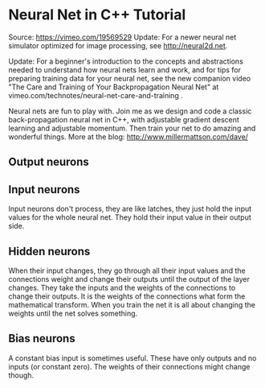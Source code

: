 # Neural Net in C++ Tutorial
Source: https://vimeo.com/19569529
Update: For a newer neural net simulator optimized for image processing, see http://neural2d.net.

Update: For a beginner's introduction to the concepts and abstractions needed to understand how neural nets learn and work, and for tips for preparing training data for your neural net, see the new companion video "The Care and Training of Your Backpropagation Neural Net" at vimeo.com/technotes/neural-net-care-and-training .

Neural nets are fun to play with. Join me as we design and code a classic back-propagation neural net in C++, with adjustable gradient descent learning and adjustable momentum. Then train your net to do amazing and wonderful things. More at the blog: http://www.millermattson.com/dave/

## Output neurons


## Input neurons
Input neurons don't process, they are like latches, they just hold the input values for the whole neural net.
They hold their input value in their output side.

## Hidden neurons
When their input changes, they go through all their input values and the connections weight and change their outputs until the output of the layer changes.
They take the inputs and the weights of the connections to change their outputs.
It is the weights of the connections what form the mathematical transform.
When you train the net it is all about changing the weights until the net solves something.

## Bias neurons
A constant bias input is sometimes useful.
These have only outputs and no inputs (or constant zero).
The weights of their connections might change though.
